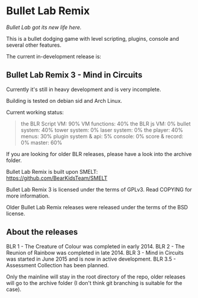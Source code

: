 # Bullet Lab Remix
_Bullet Lab got its new life here._

This is a bullet dodging game with level scripting,
plugins, console and several other features.

The current in-development release is:

## Bullet Lab Remix 3 - Mind in Circuits

Currently it's still in heavy development and is very incomplete.

Building is tested on debian sid and Arch Linux.

Current working status:

> the BLR Script VM:	90%
> VM functions:			40%
> the BLR js VM:		0%
> bullet system:		40%
> tower system:			0%
> laser system:			0%
> the player:			40%
> menus:				30%
> plugin system & api:	5%
> console:				0%
> score & record:		0%
> master:				60%

If you are looking for older BLR releases, please
have a look into the archive folder.

Bullet Lab Remix is built upon SMELT:
https://github.com/BearKidsTeam/SMELT

Bullet Lab Remix 3 is licensed under the terms of GPLv3.
Read COPYING for more information.

Older Bullet Lab Remix releases were released under the terms
of the BSD license.

## About the releases
BLR 1 - The Creature of Colour was completed in early 2014.
BLR 2 - The Reunion of Rainbow was completed in late 2014.
BLR 3 - Mind in Circuits was started in June 2015 and is now in active development.
BLR 3.5 - Assessment Collection has been planned.

Only the mainline will stay in the root directory of the repo,
older releases will go to the archive folder (I don't think
git branching is suitable for the case).
